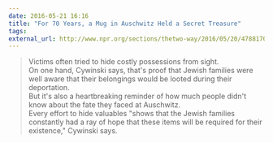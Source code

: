```yaml
---
date: 2016-05-21 16:16
title: "For 70 Years, a Mug in Auschwitz Held a Secret Treasure"
tags:
external_url: http://www.npr.org/sections/thetwo-way/2016/05/20/478817061/for-70-years-a-mug-in-auschwitz-held-a-secret-treasure
---
```


>Victims often tried to hide costly possessions from sight.<br />
On one hand, Cywinski says, that's proof that Jewish families were well aware that their belongings would be looted during their deportation.<br />
But it's also a heartbreaking reminder of how much people didn't know about the fate they faced at Auschwitz.<br />
Every effort to hide valuables "shows that the Jewish families constantly had a ray of hope that these items will be required for their existence," Cywinski says.


